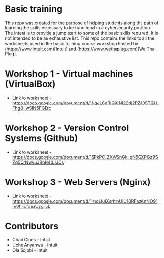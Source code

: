 # Basic training 
This repo was created for the purpose of helping students along the path of learning the skills necessary to be functional in a cybersecurity position.  The intent is to provide a jump start to some of the basic skills required.  It is not intended to be an exhaustive list.  This repo contains the links to all the worksheets used in the basic training course workshop hosted by (https://www.intuit.com)[Intuit] and (https://www.wethaplug.com)[We Tha Plug].

# Workshop 1 - Virtual machines (VirtualBox)
* Link to worksheet - https://docs.google.com/document/d/1NqJL6qRIQiONI22dj2PZJ95TQH-Fhg8i_wSIN5FGErc

# Workshop 2 - Version Control Systems (Github)
* Link to worksheet - https://docs.google.com/document/d/1SPkPC_ZXWSnGk_pN5GXPGz9SZq5QrNwvuJBbN43JJCs

# Workshop 3 - Web Servers (Nginx)
* Link to worksheet - https://docs.google.com/document/d/1lmoLIuIXsrItmUiU10RFazAnNO91m8hnpfdasUyg_qE

# Contributors
* Chad Cloes - Intuit
* Uche Anyanwu - Intuit
* Ola Sojobi - Intuit
